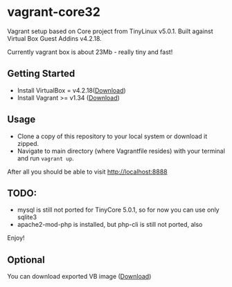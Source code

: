 # vagrant-core32 

Vagrant setup based on Core project from TinyLinux v5.0.1.
Built against Virtual Box Guest Addins v4.2.18.

Currently vagrant box is about 23Mb - really tiny and fast!

## Getting Started

- Install VirtualBox = v4.2.18([Download](https://www.virtualbox.org/wiki/Downloads))
- Install Vagrant >= v1.34 ([Download](http://downloads.vagrantup.com/))

## Usage

- Clone a copy of this repository to your local system or download it zipped.
- Navigate to main directory (where Vagrantfile resides) with your terminal and run `vagrant up`.

After all you should be able to visit [http://localhost:8888](http://localhost:8888)

## TODO:
- mysql is still not ported for TinyCore 5.0.1, so for now you can use only sqlite3
- apache2-mod-php is installed, but php-cli is still not ported, also

Enjoy!



## Optional
You can download exported VB image ([Download](https://dl.dropboxusercontent.com/u/110582551/vagrant-core32.ova))

